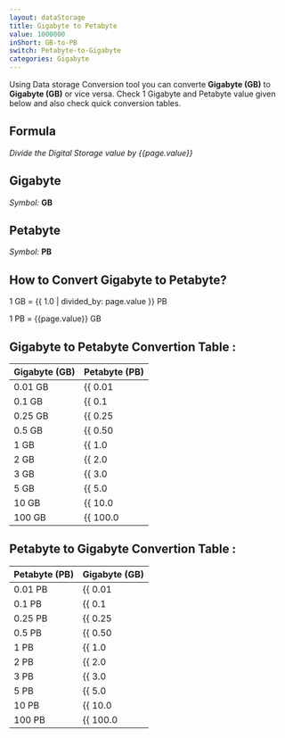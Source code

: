 ```yaml
---
layout: dataStorage
title: Gigabyte to Petabyte
value: 1000000
inShort: GB-to-PB
switch: Petabyte-to-Gigabyte
categories: Gigabyte
---
```


Using Data storage Conversion tool you can converte **Gigabyte (GB)** to **Gigabyte (GB)** or vice versa. Check 1 Gigabyte and Petabyte value given below and also check quick conversion tables.

## Formula
*Divide the Digital Storage value by {{page.value}}*

## Gigabyte
*Symbol:* **GB**

## Petabyte
*Symbol:* **PB**

## How to Convert Gigabyte to Petabyte?

1 GB = {{ 1.0 | divided_by: page.value }} PB

1 PB = {{page.value}} GB


## Gigabyte to Petabyte Convertion Table :

| Gigabyte (GB) | Petabyte (PB) |
| ---- | ---- |
| 0.01 GB | {{ 0.01 | divided_by: page.value }} PB |
| 0.1 GB | {{ 0.1 | divided_by: page.value }} PB |
| 0.25 GB | {{ 0.25 | divided_by: page.value }} PB |
| 0.5 GB | {{ 0.50 | divided_by: page.value }} PB |
| 1 GB | {{ 1.0 | divided_by: page.value }} PB |
| 2 GB | {{ 2.0 | divided_by: page.value }} PB |
| 3 GB | {{ 3.0 | divided_by: page.value }} PB |
| 5 GB | {{ 5.0 | divided_by: page.value }} PB |
| 10 GB | {{ 10.0 | divided_by: page.value }} PB |
| 100 GB | {{ 100.0 | divided_by: page.value }} PB |

## Petabyte to Gigabyte Convertion Table :

| Petabyte (PB) | Gigabyte (GB) |
| ---- | ---- |
| 0.01 PB | {{ 0.01 | times: page.value }} GB |
| 0.1 PB | {{ 0.1 | times: page.value }} GB |
| 0.25 PB | {{ 0.25 | times: page.value }} GB |
| 0.5 PB | {{ 0.50 | times: page.value }} GB |
| 1 PB | {{ 1.0 | times: page.value }} GB |
| 2 PB | {{ 2.0 | times: page.value }} GB |
| 3 PB | {{ 3.0 | times: page.value }} GB |
| 5 PB | {{ 5.0 | times: page.value }} GB |
| 10 PB | {{ 10.0 | times: page.value }} GB |
| 100 PB | {{ 100.0 | times: page.value }} GB |


<script>
document.getElementById('selectInput')[12].selected = true
document.getElementById('selectOutput')[20].selected = true
</script>
